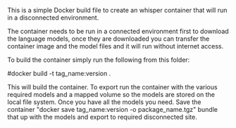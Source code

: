 This is a simple Docker build file to create an whisper container that will run in a disconnected environment.

The container needs to be run in a connected environment first to download the language models, once they are downloaded you can transfer the container image and the model files and it will run without internet access.

To build the container simply run the following from this folder:

#docker build -t tag_name:version .

This will build the container.  To export run the container with the various required models and a mapped volume so the models are stored on the local file system.  Once you have all the models you need.  Save the container "docker save tag_name:version -o package_name.tgz" bundle that up with the models and export to required disconnected site.

